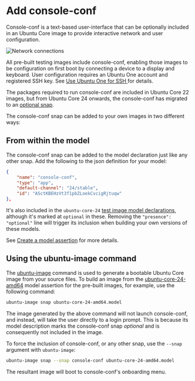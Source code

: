 # Add console-conf

Console-conf is a text-based user-interface that can be optionally included in an Ubuntu Core image to provide interactive network and user configuration.

![Network connections](https://assets.ubuntu.com/v1/2017b744-8db3caab6834b5307574a8b6d7d6bb1f4a08230f_2_690x434.png)

All pre-built testing images include console-conf, enabling those images to be configuration on first boot by connecting a device to a display and keyboard. User configuration requires an Ubuntu One account and registered SSH key. See [Use Ubuntu One for SSH ](/how-to-guides/manage-ubuntu-core/use-ubuntu-one-ssh) for details.

The packages required to run console-conf are included in Ubuntu Core 22 images, but from Ubuntu Core 24 onwards, the console-conf has migrated to an [optional snap](https://snapcraft.io/console-conf).

The console-conf snap can be added to your own images in two different ways:

## From within the model

The console-conf snap can be added to the model declaration just like any other snap. Add the following to the json definition for your model:

```json
{
    "name": "console-conf",
    "type": "app",
    "default-channel": "24/stable",
    "id": "ASctKBEHzVt3f1pbZLoekCvcigRjtuqw"
},
```

It's also included in the `ubuntu-core-24` [test image model declarations](https://github.com/snapcore/models), although it's marked at `optional` in these. Removing the `"presence": "optional"` line will trigger its inclusion when building your own versions of these models.

See [Create a model assertion](/tutorials/build-your-first-image/create-a-model) for more details.

## Using the ubuntu-image command

The [ubuntu-image](/how-to-guides/image-creation/use-ubuntu-image) command is used to generate a bootable Ubuntu Core image from your source files. To build an image from the [ubuntu-core-24-amd64](https://raw.githubusercontent.com/snapcore/models/master/ubuntu-core-24-amd64.model) model assertion for the pre-built images, for example, use the following command:

```bash
ubuntu-image snap ubuntu-core-24-amd64.model
```

The image generated by the above command will not launch console-conf, and instead, will take the user directly to a login prompt. This is because its model description marks the console-conf snap _optional_ and is consequently not included in the image.

To force the inclusion of console-conf, or any other snap, use the `--snap` argument with `ubuntu-image`:

```bash
ubuntu-image snap --snap console-conf ubuntu-core-24-amd64.model 
```

The resultant image will boot to console-conf's onboarding menu.

